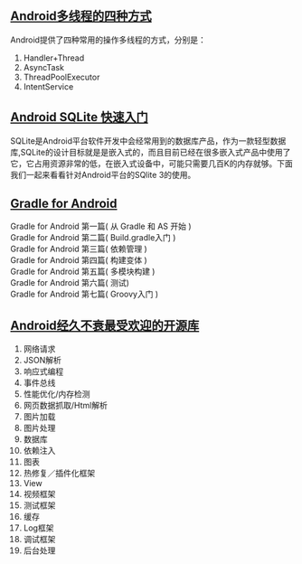 ## [Android多线程的四种方式](http://www.jianshu.com/p/2b634a7c49ec)
Android提供了四种常用的操作多线程的方式，分别是：
1. Handler+Thread
2. AsyncTask
3. ThreadPoolExecutor
4. IntentService

## [Android SQLite 快速入门](http://kb.cnblogs.com/page/83939/)
SQLite是Android平台软件开发中会经常用到的数据库产品，作为一款轻型数据库,SQLite的设计目标就是是嵌入式的，而且目前已经在很多嵌入式产品中使用了它，它占用资源非常的低，在嵌入式设备中，可能只需要几百K的内存就够。下面我们一起来看看针对Android平台的SQlite 3的使用。

## [Gradle for Android](https://segmentfault.com/a/1190000004229002)
Gradle for Android 第一篇( 从 Gradle 和 AS 开始 ) <br />
Gradle for Android 第二篇( Build.gradle入门 ) <br />
Gradle for Android 第三篇( 依赖管理 ) <br />
Gradle for Android 第四篇( 构建变体 ) <br />
Gradle for Android 第五篇( 多模块构建 ) <br />
Gradle for Android 第六篇( 测试) <br />
Gradle for Android 第七篇( Groovy入门 ) <br />

## [Android经久不衰最受欢迎的开源库](http://www.jianshu.com/p/fcfbda09b73a)
1. 网络请求
2. JSON解析
3. 响应式编程
4. 事件总线
5. 性能优化/内存检测
6. 网页数据抓取/Html解析
7. 图片加载
8. 图片处理
9. 数据库
10. 依赖注入
11. 图表
12. 热修复／插件化框架
13. View
14. 视频框架
15. 测试框架
16. 缓存
17. Log框架
18. 调试框架
19. 后台处理





